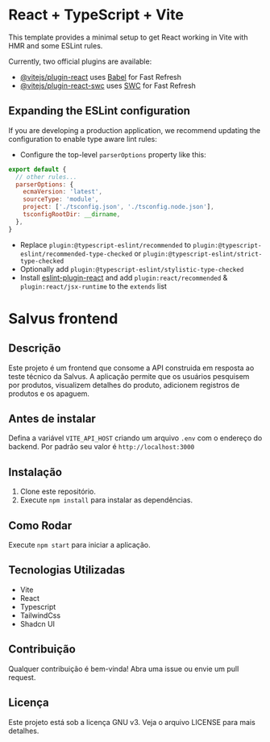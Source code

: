 # React + TypeScript + Vite

This template provides a minimal setup to get React working in Vite with HMR and some ESLint rules.

Currently, two official plugins are available:

- [@vitejs/plugin-react](https://github.com/vitejs/vite-plugin-react/blob/main/packages/plugin-react/README.md) uses [Babel](https://babeljs.io/) for Fast Refresh
- [@vitejs/plugin-react-swc](https://github.com/vitejs/vite-plugin-react-swc) uses [SWC](https://swc.rs/) for Fast Refresh

## Expanding the ESLint configuration

If you are developing a production application, we recommend updating the configuration to enable type aware lint rules:

- Configure the top-level `parserOptions` property like this:

```js
export default {
  // other rules...
  parserOptions: {
    ecmaVersion: 'latest',
    sourceType: 'module',
    project: ['./tsconfig.json', './tsconfig.node.json'],
    tsconfigRootDir: __dirname,
  },
}
```

- Replace `plugin:@typescript-eslint/recommended` to `plugin:@typescript-eslint/recommended-type-checked` or `plugin:@typescript-eslint/strict-type-checked`
- Optionally add `plugin:@typescript-eslint/stylistic-type-checked`
- Install [eslint-plugin-react](https://github.com/jsx-eslint/eslint-plugin-react) and add `plugin:react/recommended` & `plugin:react/jsx-runtime` to the `extends` list

# Salvus frontend

## Descrição
Este projeto é um frontend que consome a API construida em resposta ao teste técnico da Salvus. A aplicação permite que os usuários pesquisem por produtos, visualizem detalhes do produto, adicionem registros de produtos e os apaguem.

## Antes de instalar
Defina a variável `VITE_API_HOST` criando um arquivo `.env` com o endereço do backend.
Por padrão seu valor é `http://localhost:3000`

## Instalação
1. Clone este repositório.
2. Execute `npm install` para instalar as dependências.

## Como Rodar
Execute `npm start` para iniciar a aplicação.

## Tecnologias Utilizadas
- Vite
- React
- Typescript
- TailwindCss
- Shadcn UI

## Contribuição
Qualquer contribuição é bem-vinda! Abra uma issue ou envie um pull request.

## Licença
Este projeto está sob a licença GNU v3. Veja o arquivo LICENSE para mais detalhes.